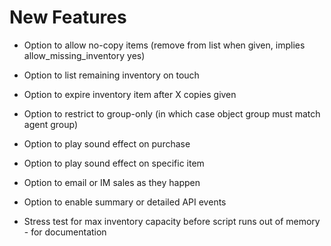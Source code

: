 # New Features #

* Option to allow no-copy items (remove from list when given, implies allow_missing_inventory yes)
* Option to list remaining inventory on touch
* Option to expire inventory item after X copies given

* Option to restrict to group-only (in which case object group must match agent group)
* Option to play sound effect on purchase
* Option to play sound effect on specific item
* Option to email or IM sales as they happen
* Option to enable summary or detailed API events
* Stress test for max inventory capacity before script runs out of memory - for documentation
